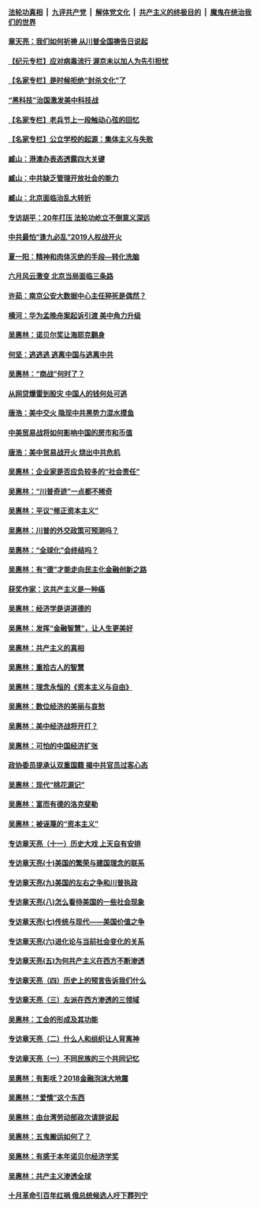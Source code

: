 ####  [法轮功真相](../../../../basic/blob/master/README.md?t=07110802) &nbsp;|&nbsp; [九评共产党](../../../../9ping.md/blob/master/README.md?t=07110802) &nbsp;|&nbsp; [解体党文化](../../../../jtdwh.md/blob/master/README.md?t=07110802)  &nbsp;|&nbsp; [共产主义的终极目的](../../../../gczydzjmd.md/blob/master/README.md?t=07110802) &nbsp;|&nbsp; [魔鬼在统治我们的世界](../../../../mgztzwmdsj.md/blob/master/README.md?t=07110802) 

#### [章天亮：我们如何祈祷 从川普全国祷告日说起](../pages/nsc423/n11944627.md?t=07110802) 

#### [【纪元专栏】应对病毒流行 渥京未以加人为先引担忧](../pages/nsc423/n11875714.md?t=07110802) 

#### [【名家专栏】是时候拒绝“封杀文化”了](../pages/nsc423/n11814093.md?t=07110802) 

#### [“黑科技”治国激发美中科技战](../pages/nsc423/n11638056.md?t=07110802) 

#### [【名家专栏】老兵节上一段触动心弦的回忆](../pages/nsc423/n11646016.md?t=07110802) 

#### [【名家专栏】公立学校的起源：集体主义与失败](../pages/nsc423/n11601833.md?t=07110802) 

#### [臧山：港澳办表态透露四大关键](../pages/nsc423/n11421628.md?t=07110802) 

#### [臧山：中共缺乏管理开放社会的能力](../pages/nsc423/n11407457.md?t=07110802) 

#### [臧山：北京面临治乱大转折](../pages/nsc423/n11406895.md?t=07110802) 

#### [专访胡平：20年打压 法轮功屹立不倒意义深远](../pages/nsc423/n11398800.md?t=07110802) 

#### [中共最怕“逢九必乱”2019人权战开火](../pages/nsc423/n11385248.md?t=07110802) 

#### [夏一阳：精神和肉体灭绝的手段—转化洗脑](../pages/nsc423/n11368250.md?t=07110802) 

#### [六月风云激变 北京当局面临三条路](../pages/nsc423/n11313668.md?t=07110802) 

#### [许茹：南京公安大数据中心主任猝死是偶然？](../pages/nsc423/n11064744.md?t=07110802) 

#### [横河：华为孟晚舟案起诉引渡 美中角力升级](../pages/nsc423/n11027230.md?t=07110802) 

#### [吴惠林：诺贝尔奖让海耶克翻身](../pages/nsc423/n10890049.md?t=07110802) 

#### [何坚：逃逃逃 逃离中国与逃离中共](../pages/nsc423/n10592891.md?t=07110802) 

#### [吴惠林：“商战”何时了？](../pages/nsc423/n10573558.md?t=07110802) 

#### [从网贷爆雷到股灾 中国人的钱何处可逃](../pages/nsc423/n10572800.md?t=07110802) 

#### [唐浩：美中交火 隐现中共黑势力混水摸鱼](../pages/nsc423/n10544040.md?t=07110802) 

#### [中美贸易战将如何影响中国的房市和币值](../pages/nsc423/n10543697.md?t=07110802) 

#### [唐浩：美中贸易战开火 烧出中共危机](../pages/nsc423/n10540126.md?t=07110802) 

#### [吴惠林：企业家是否应负较多的“社会责任”](../pages/nsc423/n10535022.md?t=07110802) 

#### [吴惠林：“川普奇迹”一点都不稀奇](../pages/nsc423/n10512808.md?t=07110802) 

#### [吴惠林：平议“修正资本主义”](../pages/nsc423/n10495724.md?t=07110802) 

#### [吴惠林：川普的外交政策可预测吗？](../pages/nsc423/n10462387.md?t=07110802) 

#### [吴惠林：“全球化”会终结吗？](../pages/nsc423/n10452838.md?t=07110802) 

#### [吴惠林：有“德”才能走向民主化金融创新之路](../pages/nsc423/n10432292.md?t=07110802) 

#### [获奖作家：这共产主义是一种癌](../pages/nsc423/n10431541.md?t=07110802) 

#### [吴惠林：经济学是讲道德的](../pages/nsc423/n10398014.md?t=07110802) 

#### [吴惠林：发挥“金融智慧”，让人生更美好](../pages/nsc423/n10375019.md?t=07110802) 

#### [吴惠林：共产主义的真相](../pages/nsc423/n10351394.md?t=07110802) 

#### [吴惠林：重拾古人的智慧](../pages/nsc423/n10337691.md?t=07110802) 

#### [吴惠林：理念永恒的《资本主义与自由》](../pages/nsc423/n10316274.md?t=07110802) 

#### [吴惠林：数位经济的美丽与哀愁](../pages/nsc423/n10292946.md?t=07110802) 

#### [吴惠林：美中经济战将开打？](../pages/nsc423/n10258825.md?t=07110802) 

#### [吴惠林：可怕的中国经济扩张](../pages/nsc423/n10219147.md?t=07110802) 

#### [政协委员提承认双重国籍 揭中共官员过客心态](../pages/nsc423/n10208809.md?t=07110802) 

#### [吴惠林：现代“桃花源记”](../pages/nsc423/n10185234.md?t=07110802) 

#### [吴惠林：富而有德的洛克斐勒](../pages/nsc423/n10142264.md?t=07110802) 

#### [吴惠林：被诬蔑的“资本主义”](../pages/nsc423/n10124816.md?t=07110802) 

#### [专访章天亮（十一）历史大戏 上天自有安排](../pages/nsc423/n10094905.md?t=07110802) 

#### [专访章天亮(十)美国的繁荣与建国理念的联系](../pages/nsc423/n10094899.md?t=07110802) 

#### [专访章天亮(九)美国的左右之争和川普执政](../pages/nsc423/n10094889.md?t=07110802) 

#### [专访章天亮(八)怎么看待美国的一些社会现象](../pages/nsc423/n10094857.md?t=07110802) 

#### [专访章天亮(七)传统与现代——美国价值之争](../pages/nsc423/n10093140.md?t=07110802) 

#### [专访章天亮(六)进化论与当前社会变化的关系](../pages/nsc423/n10092036.md?t=07110802) 

#### [专访章天亮(五)为何共产主义在西方不断渗透](../pages/nsc423/n10083620.md?t=07110802) 

#### [专访章天亮（四）历史上的预言告诉我们什么](../pages/nsc423/n10083606.md?t=07110802) 

#### [专访章天亮（三）左派在西方渗透的三领域](../pages/nsc423/n10081115.md?t=07110802) 

#### [吴惠林：工会的形成及其功能](../pages/nsc423/n10080633.md?t=07110802) 

#### [专访章天亮（二）什么人和组织让人背离神](../pages/nsc423/n10076637.md?t=07110802) 

#### [专访章天亮（一）不同民族的三个共同记忆](../pages/nsc423/n10074188.md?t=07110802) 

#### [吴惠林：有影呒？2018金融泡沫大地震](../pages/nsc423/n10040534.md?t=07110802) 

#### [吴惠林：“爱情”这个东西](../pages/nsc423/n10019423.md?t=07110802) 

#### [吴惠林：由台湾劳动部政次请辞说起](../pages/nsc423/n9979679.md?t=07110802) 

#### [吴惠林：五鬼搬运如何了？](../pages/nsc423/n9925338.md?t=07110802) 

#### [吴惠林：有感于本年诺贝尔经济学奖](../pages/nsc423/n9871883.md?t=07110802) 

#### [吴惠林：共产主义渗透全球](../pages/nsc423/n9812748.md?t=07110802) 

#### [十月革命引百年红祸 俄总统候选人吁下葬列宁](../pages/nsc423/n9810182.md?t=07110802) 

